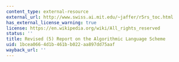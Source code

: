 ```yaml
---
content_type: external-resource
external_url: http://www.swiss.ai.mit.edu/~jaffer/r5rs_toc.html
has_external_license_warning: true
license: https://en.wikipedia.org/wiki/All_rights_reserved
status: ''
title: Revised (5) Report on the Algorithmic Language Scheme
uid: 1bcea066-4d1b-461b-b022-aa897dd75aaf
wayback_url: ''
---
```

